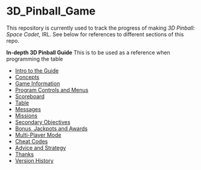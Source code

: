 # 3D_Pinball_Game

This repository is currently used to track the progress of making *3D Pinball: Space Cadet*, IRL.
See below for references to different sections of this repo.

**In-depth 3D Pinball Guide**
This is to be used as a reference when programming the table
- [Intro to the Guide]("Guide/Intro_to_the_Guide.md")
- [Concepts]("Guide/Concepts.md")
- [Game Information]("Guide/Game_Information.md")
- [Program Controls and Menus]("Guide/Program_Controls_and_Menus.md")
- [Scoreboard]("Guide/Scoreboard.md")
- [Table]("Guide/Table.md")
- [Messages]("Guide/Messages.md")
- [Missions]("Guide/Missions.md")
- [Secondary Objectives]("Guide/Secondary_Objectives.md")
- [Bonus, Jackpots and Awards]("Guide/Bonus_Jackpots_and_Awards.md")
- [Multi-Player Mode]("Guide/Multi-Player_Mode.md")
- [Cheat Codes]("Guide/Cheat_Codes.md")
- [Advice and Strategy]("Guide/Advice_and_Strategy.md")
- [Thanks]("Guide/Thanks.md")
- [Version History]("Guide/Version_History.md")
